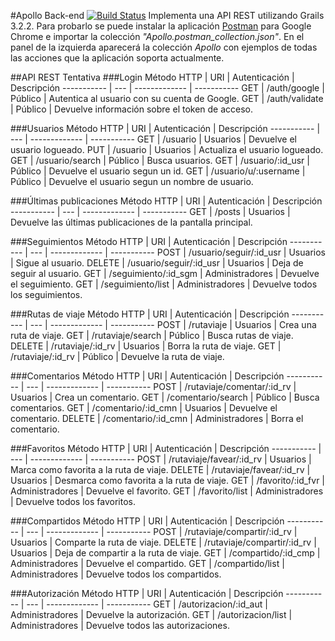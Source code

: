#Apollo Back-end [![Build Status](https://travis-ci.org/juanbono/apollo-grails.svg?branch=master)](https://travis-ci.org/juanbono/apollo-grails)
Implementa una API REST utilizando Grails 3.2.2. Para probarlo se puede instalar la aplicación [Postman](https://www.getpostman.com/) para Google Chrome e importar la colección *"Apollo.postman_collection.json"*. En el panel de la izquierda aparecerá la colección *Apollo* con ejemplos de todas las acciones que la aplicación soporta actualmente.


##API REST Tentativa
###Login
Método HTTP | URI | Autenticación | Descripción
----------- | --- | ------------- | -----------
GET | /auth/google | Público | Autentica al usuario con su cuenta de Google.
GET | /auth/validate | Público | Devuelve información sobre el token de acceso.

###Usuarios
Método HTTP | URI | Autenticación | Descripción
----------- | --- | ------------- | -----------
GET | /usuario | Usuarios | Devuelve el usuario logueado.
PUT | /usuario | Usuarios | Actualiza el usuario logueado.
GET | /usuario/search | Público | Busca usuarios.
GET | /usuario/:id_usr | Público | Devuelve el usuario segun un id.
GET | /usuario/u/:username | Público | Devuelve el usuario segun un nombre de usuario.

###Últimas publicaciones
Método HTTP | URI | Autenticación | Descripción
----------- | --- | ------------- | -----------
GET | /posts | Usuarios | Devuelve las últimas publicaciones de la pantalla principal.

###Seguimientos
Método HTTP | URI | Autenticación | Descripción
----------- | --- | ------------- | -----------
POST | /usuario/seguir/:id_usr | Usuarios | Sigue al usuario.
DELETE | /usuario/seguir/:id_usr | Usuarios | Deja de seguir al usuario.
GET | /seguimiento/:id_sgm | Administradores | Devuelve el seguimiento.
GET | /seguimiento/list | Administradores | Devuelve todos los seguimientos.

###Rutas de viaje
Método HTTP | URI | Autenticación | Descripción
----------- | --- | ------------- | -----------
POST | /rutaviaje | Usuarios | Crea una ruta de viaje.
GET | /rutaviaje/search | Público | Busca rutas de viaje.
DELETE | /rutaviaje/:id_rv | Usuarios | Borra la ruta de viaje.
GET | /rutaviaje/:id_rv | Público | Devuelve la ruta de viaje.

###Comentarios
Método HTTP | URI | Autenticación | Descripción
----------- | --- | ------------- | -----------
POST | /rutaviaje/comentar/:id_rv | Usuarios | Crea un comentario.
GET | /comentario/search | Público | Busca comentarios.
GET | /comentario/:id_cmn | Usuarios | Devuelve el comentario.
DELETE | /comentario/:id_cmn | Administradores | Borra el comentario.

###Favoritos
Método HTTP | URI | Autenticación | Descripción
----------- | --- | ------------- | -----------
POST | /rutaviaje/favear/:id_rv | Usuarios | Marca como favorita a la ruta de viaje.
DELETE | /rutaviaje/favear/:id_rv | Usuarios | Desmarca como favorita a la ruta de viaje.
GET | /favorito/:id_fvr | Administradores | Devuelve el favorito.
GET | /favorito/list | Administradores | Devuelve todos los favoritos.

###Compartidos
Método HTTP | URI | Autenticación | Descripción
----------- | --- | ------------- | -----------
POST | /rutaviaje/compartir/:id_rv | Usuarios | Comparte la ruta de viaje.
DELETE | /rutaviaje/compartir/:id_rv | Usuarios | Deja de compartir a la ruta de viaje.
GET | /compartido/:id_cmp | Administradores | Devuelve el compartido.
GET | /compartido/list | Administradores | Devuelve todos los compartidos.

###Autorización
Método HTTP | URI | Autenticación | Descripción
----------- | --- | ------------- | -----------
GET | /autorizacion/:id_aut | Administradores | Devuelve la autorización.
GET | /autorizacion/list | Administradores | Devuelve todos las autorizaciones.
